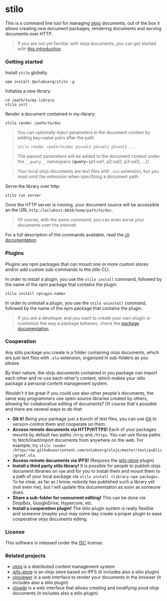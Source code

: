 # stilo
This is a command line tool for managing [olojs] documents; out of the box it 
allows creating new document packages, rendering documents and serving documents
over HTTP.

> If you are not yet familiar with olojs documents, you can get started with 
> [this introduction](https://github.com/onlabsorg/olojs/blob/master/docs/document.md).

### Getting started
Install `stilo` globally.

```
npm install @onlabsorg/stilo -g
```

Initialize a new library:

```
cd /path/to/my-library
stilo init
```

Render a document contained in my-library:

```
stilo render /path/to/doc
```

>   You can optionally inject parameters in the document context by adding
>   key=value pairs after the path
>
>   `stilo render /path/to/doc p1=val1 p2=val2 p3=val3 ...`
>
>   The passed parameters will be added to the document context under the `__query__`
>   namespace (__query__={p1:val1, p2:val2, p3:val3, ...}).

>   Your local olojs documents are text files with `.olo` extension, but you 
>   must omit the extension when specifying a document path.

Serve the library over http:

```
stilo run server
```

Once the HTTP server is running, your document source will be accessible an the 
URL `http:/loclahost:8010/home/path/to/doc`.

>   Of course, with the same command, you can even serve your documents over
>   the internet.

For a full description of the commands available, read the
[cli documentation](./docs/cli.md).


### Plugins
Plugins are npm packages that can mount one or more custom stores and/or add 
custom sub-commands to the stilo CLI.

In order to install a plugin, you use the `stilo install` command, followed
by the name of the npm package that contains the plugin.

```
stilo install <plugin-name>
```

In order to uninstall a plugin, you use the `stilo uninstall` command, followed
by the name of the npm package that contains the plugin.

> If you are a developer and you want to create your own plugin or customize the
> way a package behaves, check the [package documentation](./package-template/README.md).


### Cooperation
Any stilo package you create is a folder containing olojs documents, which are
just text files with `.olo` extension, organized in sub-folders as you please.

By their nature, the olojs documents contained in you package can import 
each other and re-use each-other's content, which makes your stilo package a 
personal content management system. 

Wouldn't it be great if you could use also other people's documents, the same 
way programmers use open-source libraries created by others, allowing for 
collaborative editing of documents? Of course that's possible and there are 
several ways to do that:

* **Git it!** Being your package just a bunch of text files, you can use
  [Git](https://git-scm.com/) to version-control them and cooperate on them.
* **Access remote documents via HTTP/HTTPS!** Each of your packages mounts by
  default two paths `/http` and `/https`. You can use those paths to 
  fetch/load/import documents from anywhere on the web.
  For example, try `stilo render /https/raw.githubusercontent.com/onlabsorg/olojs/master/test/public/greet.olo`.
* **Access remote documents via IPFS!** (Requires the [ipfs-store] plugin)
* **Install a third party stilo library!** It is possible for people to publish
  olojs document libraries on `npm` and for you to install them and mount them 
  to a path of your local package via `stilo install <library-npm-package>`. To
  be clear, as far as I know, nobody has published such a library yet (not even me),
  but I will update this documentation as soon as someone does.
* **Share a sub-folder for concurrent editing!** This can be done via DropBox,
  GoogleDrive, Hypercore, etc.
* **Install a cooperation plugin!** The stilo plugin system is really flexible
  and someone (maybe you) may some day create a proper plugin to ease 
  cooperative olojs documents editng.


### License
This software is released under the [ISC](https://opensource.org/licenses/ISC) 
license.


### Related projects
* [olojs] is a distributed content management system
* [ipfs-store] is an olojs store based on IPFS (it includes also a stilo plugin)
* [oloviewer] is a web interface to render your documents in the browser (it
  includes also a stilo plugin)
* [olowiki] is a web interface that allows creating and modifying youd olojs 
  documents (it includes also a stilo plugin)


[olojs]: https://github.com/onlabsorg/olojs
[ipfs-store]: https://github.com/onlabsorg/ipfs-store
[oloviewer]: https://github.com/onlabsorg/oloviewer
[olowiki]: https://github.com/onlabsorg/olowiki
